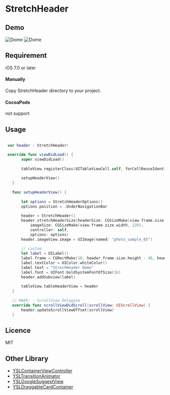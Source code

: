 # StretchHeader

## Demo
![Dome](https://raw.githubusercontent.com/y-hryk/StretchHeader/master/sample_01.gif)
![Dome](https://raw.githubusercontent.com/y-hryk/StretchHeader/master/sample_02.gif)

## Requirement
iOS 7.0 or later

#### Manually
 Copy StretchHeader directory to your project.
#### CocoaPods
 not support
 
## Usage
 ```swift
 
  var header : StretchHeader!
 
  override func viewDidLoad() {
        super.viewDidLoad()
        
        tableView.registerClass(UITableViewCell.self, forCellReuseIdentifier: "TableViewCell")
        
        setupHeaderView()
    }
    
    func setupHeaderView() {
        
        let options = StretchHeaderOptions()
        options.position = .UnderNavigationBar
        
        header = StretchHeader()
        header.stretchHeaderSize(headerSize: CGSizeMake(view.frame.size.width, 220),
            imageSize: CGSizeMake(view.frame.size.width, 220),
            controller: self,
            options: options)
        header.imageView.image = UIImage(named: "photo_sample_05")
        
        // custom
        let label = UILabel()
        label.frame = CGRectMake(10, header.frame.size.height - 40, header.frame.size.width - 20, 40)
        label.textColor = UIColor.whiteColor()
        label.text = "StrechHeader Demo"
        label.font = UIFont.boldSystemFontOfSize(16)
        header.addSubview(label)
        
        tableView.tableHeaderView = header
    }
    
    // MAEK: - ScrollView Delegate
    override func scrollViewDidScroll(scrollView: UIScrollView) {
        header.updateScrollViewOffset(scrollView)
    }
```
## Licence
MIT

## Other Library
- [YSLContainerViewController](https://github.com/y-hryk/YSLContainerViewController)
- [YSLTransitionAnimator](https://github.com/y-hryk/YSLTransitionAnimator)
- [YSLGoogleSuggestView](https://github.com/y-hryk/YSLGoogleSuggestView)
- [YSLDraggableCardContainer](https://github.com/y-hryk/YSLDraggableCardContainer)
